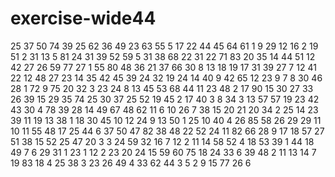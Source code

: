 # exercise-wide44
25
37
50
74
39
25
62
36
49
23
63
55
5
17
22
44
45
64
61
1
9
29
12
16
2
19
51
2
31
13
5
81
24
31
39
52
59
5
31
38
68
22
31
22
71
83
20
35
14
44
51
12
42
27
26
59
77
27
1
55
80
48
36
21
37
66
30
8
13
18
19
17
31
39
27
7
12
41
22
12
48
27
23
14
35
42
45
39
24
32
19
24
14
40
9
42
65
12
23
9
7
8
30
46
28
1
72
9
75
20
32
3
23
24
8
13
45
53
68
44
11
23
48
2
17
90
15
30
27
33
26
39
15
29
35
74
25
30
37
25
52
19
45
2
17
40
3
8
34
3
13
57
57
19
23
42
43
30
4
78
39
28
14
49
67
48
62
11
6
10
26
7
38
15
20
21
20
34
2
25
14
23
39
11
19
13
38
1
18
30
45
10
12
24
9
13
50
1
25
10
40
4
26
85
58
26
29
29
11
10
11
55
48
17
25
44
6
37
50
47
82
38
48
22
52
24
11
82
66
28
9
17
18
57
27
51
38
15
52
25
47
20
3
3
24
59
32
16
7
12
2
11
14
58
52
4
18
53
39
1
44
18
49
7
6
29
31
1
23
1
12
2
23
20
24
15
59
60
75
18
24
33
6
39
48
2
11
13
14
7
19
83
18
4
25
38
3
23
26
49
4
33
62
44
3
5
2
9
15
77
26
6
